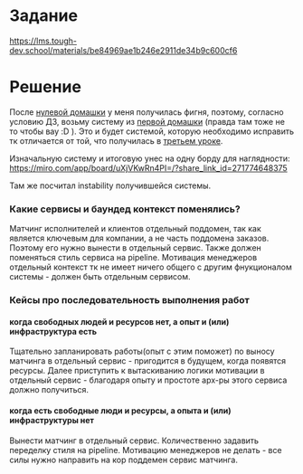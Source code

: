 # Задание
https://lms.tough-dev.school/materials/be84969ae1b246e2911de34b9c600cf6

# Решение

После [нулевой домашки](https://github.com/FrozenMorozen/course-systems-analysis/blob/main/0-homework/description.md) у меня получилась фигня, поэтому, согласно условию ДЗ, возьму систему из [первой домашки](https://github.com/FrozenMorozen/course-systems-analysis/blob/main/1-homework/description.md) (правда там тоже не то чтобы вау :D ).
Это и будет системой, которую необходимо исправить тк отличается от той, что получилась в [третьем уроке](https://miro.com/app/board/uXjVK1SC2AU=/?share_link_id=699544333337).

Изначальную систему и итоговую унес на одну борду для наглядности: https://miro.com/app/board/uXjVKwRn4PI=/?share_link_id=271774648375

Там же посчитал instability получившейся системы. 

### Какие сервисы и баундед контекст поменялись?
Матчинг исполнителей и клиентов отдельный поддомен, так как является ключевым для компании, а не часть поддомена заказов. Поэтому его нужно вынести в отдельный сервис. Также должен поменяться стиль сервиса на pipeline. 
Мотивация менеджеров отдельный контекст тк не имеет ничего общего с другим фнукционалом системы - должен быть отдельным сервисом.

### Кейсы про последовательность выполнения работ
#### когда свободных людей и ресурсов нет, а опыт и (или) инфраструктура есть
Тщательно запланировать работы(опыт с этим поможет) по выносу матчинга в отдельный сервис - пригодится в будущем, когда появятся ресурсы. Далее приступить к вытаскиванию логики мотивации в отдельный сервис - благодаря опыту и простоте арх-ры этого сервиса должно получиться. 

#### когда есть свободные люди и ресурсы, а опыта и (или) инфраструктуры нет
Вынести матчинг в отдельный сервис. Количественно задавить переделку стиля на pipeline. Мотивацию менеджеров не делать - все силы нужно направить на кор поддемен сервис матчинга. 
